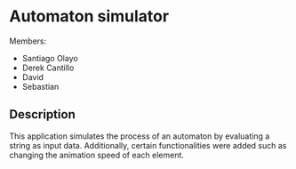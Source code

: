 # Automaton simulator

Members:
- Santiago Olayo
- Derek Cantillo
- David
- Sebastian

## Description
This application simulates the process of an automaton by evaluating a string as input data. Additionally, certain functionalities were added such as changing the animation speed of each element.
